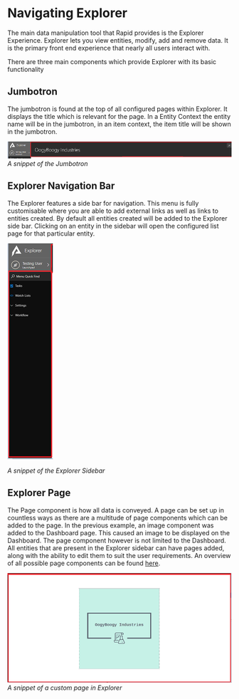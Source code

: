 # Navigating Explorer

The main data manipulation tool that Rapid provides is the Explorer Experience. Explorer lets you view entities, modify, add and remove data. It is the primary front end experience that nearly all users interact with.

There are three main components which provide Explorer with its basic functionality

## Jumbotron

The jumbotron is found at the top of all configured pages within Explorer. It displays the title which is relevant for the page. In a Entity Context the entity name will be in the jumbotron, in an item context, the item title will be shown in the jumbotron.

![Navigating Explorer 01.png](./downloaded_image_1705285816193.png)*A snippet of the Jumbotron*

## Explorer Navigation Bar

The Explorer features a side bar for navigation. This menu is fully customisable where you are able to add external links as well as links to entities created. By default all entities created will be added to the Explorer side bar. Clicking on an entity in the sidebar will open the configured list page for that particular entity.

![Navigating Explorer 02.png](./downloaded_image_1705285817204.png)

*A snippet of the Explorer Sidebar*

## Explorer Page

The Page component is how all data is conveyed. A page can be set up in countless ways as there are a multitude of page components which can be added to the page. In the previous example, an image component was added to the Dashboard page. This caused an image to be displayed on the Dashboard. The page component however is not limited to the Dashboard. All entities that are present in the Explorer sidebar can have pages added, along with the ability to edit them to suit the user requirements. An overview of all possible page components can be found [here](/docs/Rapid/Keyper%20Manual/Designer/Pages/Components/overview/).

![Navigating Explorer 03.png](./downloaded_image_1705285818221.png)*A snippet of a custom page in Explorer*